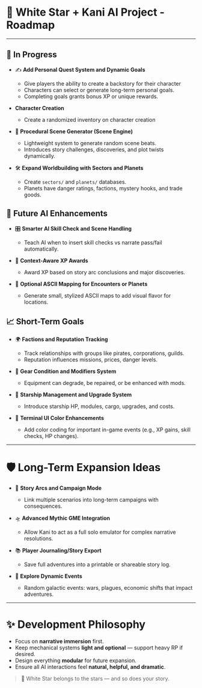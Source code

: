 # 🚀 White Star + Kani AI Project - Roadmap

---

## 🧪 In Progress

- ✍️ **Add Personal Quest System and Dynamic Goals**
  - Give players the ability to create a backstory for their character
  - Characters can select or generate long-term personal goals.
  - Completing goals grants bonus XP or unique rewards.

- **Character Creation**
  - Create a randomized inventory on character creation

- 📖 **Procedural Scene Generator (Scene Engine)**
  - Lightweight system to generate random scene beats.
  - Introduces story challenges, discoveries, and plot twists dynamically.

- 🛠 **Expand Worldbuilding with Sectors and Planets**
  - Create `sectors/` and `planets/` databases.
  - Planets have danger ratings, factions, mystery hooks, and trade goods.


## 🧠 Future AI Enhancements

- 🎛 **Smarter AI Skill Check and Scene Handling**
  - Teach AI when to insert skill checks vs narrate pass/fail automatically.

- 🎲 **Context-Aware XP Awards**
  - Award XP based on story arc conclusions and major discoveries.

- 🤖 **Optional ASCII Mapping for Encounters or Planets**
  - Generate small, stylized ASCII maps to add visual flavor for locations.


## 📈 Short-Term Goals

- 🌍 **Factions and Reputation Tracking**
  - Track relationships with groups like pirates, corporations, guilds.
  - Reputation influences missions, prices, danger levels.

- 🛒 **Gear Condition and Modifiers System**
  - Equipment can degrade, be repaired, or be enhanced with mods.

- 🚀 **Starship Management and Upgrade System**
  - Introduce starship HP, modules, cargo, upgrades, and costs.

- 🎨 **Terminal UI Color Enhancements**
  - Add color coding for important in-game events (e.g., XP gains, skill checks, HP changes).


---

# 🛡 Long-Term Expansion Ideas

- 📜 **Story Arcs and Campaign Mode**
  - Link multiple scenarios into long-term campaigns with consequences.

- 🛸 **Advanced Mythic GME Integration**
  - Allow Kani to act as a full solo emulator for complex narrative resolutions.

- 📚 **Player Journaling/Story Export**
  - Save full adventures into a printable or shareable story log.

- 🧭 **Explore Dynamic Events**
  - Random galactic events: wars, plagues, economic shifts that impact adventures.


---

# ✨ Development Philosophy

- Focus on **narrative immersion** first.
- Keep mechanical systems **light and optional** — support heavy RP if desired.
- Design everything **modular** for future expansion.
- Ensure all AI interactions feel **natural, helpful, and dramatic**.


> 🚀 White Star belongs to the stars — and so does your story.